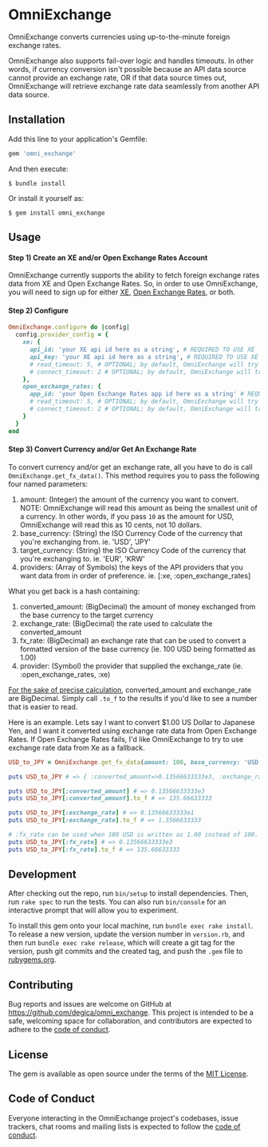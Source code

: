 # OmniExchange

OmniExchange converts currencies using up-to-the-minute foreign exchange rates.

OmniExchange also supports fail-over logic and handles timeouts. In other words, if currency conversion isn't possible because an API data source cannot provide an exchange rate, OR if that data source times out, OmniExchange will retrieve exchange rate data seamlessly from another API data source.

## Installation

Add this line to your application's Gemfile:

```ruby
gem 'omni_exchange'
```

And then execute:

    $ bundle install

Or install it yourself as:

    $ gem install omni_exchange

## Usage

#### **Step 1) Create an XE and/or Open Exchange Rates Account**

OmniExchange currently supports the ability to fetch foreign exchange rates data from XE and Open Exchange Rates. So, in order to use OmniExchange, you will need to sign up for either [XE](https://www.xe.com/xecurrencydata/), [Open Exchange Rates](https://openexchangerates.org/), or both.

#### **Step 2) Configure**

```ruby
OmniExchange.configure do |config|
  config.provider_config = {
    xe: {
      api_id: 'your XE api id here as a string', # REQUIRED TO USE XE
      api_key: 'your XE api id here as a string', # REQUIRED TO USE XE
      # read_timeout: 5, # OPTIONAL; by default, OmniExchange will try to read API data for 5 seconds before timing out
      # connect_timeout: 2 # OPTIONAL; by default, OmniExchange will try to connect to XE for 2 seconds before timing out
    },
    open_exchange_rates: {
      app_id: 'your Open Exchange Rates app id here as a string' # REQUIRED TO USE OPEN EXCHANGE RATES
      # read_timeout: 5, # OPTIONAL; by default, OmniExchange will try to read API data for 5 seconds before timing out
      # connect_timeout: 2 # OPTIONAL; by default, OmniExchange will try to connect to Open Exchange Rates for 2 seconds before timing out
    }
  }
end
```

#### **Step 3) Convert Currency and/or Get An Exchange Rate**

To convert currency and/or get an exchange rate, all you have to do is call `OmniExchange.get_fx_data()`. This method requires you to pass the following four named parameters:
1. amount: (Integer) the amount of the currency you want to convert. NOTE: OmniExchange will read this amount as being the smallest unit of a currency. In other words, if you pass `10` as the amount for USD, OmniExchange will read this as 10 cents, not 10 dollars.
2. base_currency: (String) the ISO Currency Code of the currency that you're exchanging from. ie. 'USD', 'JPY'
3. target_currency: (String) the ISO Currency Code of the currency that you're exchanging to. ie. 'EUR', 'KRW'
4. providers: (Array of Symbols) the keys of the API providers that you want data from in order of preference. ie. [:xe, :open_exchange_rates]

What you get back is a hash containing:
1. converted_amount: (BigDecimal) the amount of money exchanged from the base currency to the target currency
2. exchange_rate: (BigDecimal) the rate used to calculate the converted_amount
3. fx_rate: (BigDecimal) an exchange rate that can be used to convert a formatted version of the base currency (ie. 100 USD being formatted as 1.00)
4. provider: (Symbol) the provider that supplied the exchange_rate (ie. :open_exchange_rates, :xe)

[For the sake of precise calculation](https://www.bigbinary.com/blog/handling-money-in-ruby), converted_amount and exchange_rate are BigDecimal. Simply call `.to_f` to the results if you'd like to see a number that is easier to read.


Here is an example. Lets say I want to convert $1.00 US Dollar to Japanese Yen, and I want it converted using exchange rate data from Open Exchange Rates. If Open Exchange Rates fails, I'd like OmniExchange to try to use exchange rate data from Xe as a fallback.

```ruby
USD_to_JPY = OmniExchange.get_fx_data(amount: 100, base_currency: 'USD', target_currency: 'JPY', providers: [:open_exchange_rates, :xe])

puts USD_to_JPY # => { :converted_amount=>0.13566633333e3, :exchange_rate=>0.13566633333e1, :fx_rate=>0.13566633333e3, :provider=>:open_exchange_rates }

puts USD_to_JPY[:converted_amount] # => 0.13566633333e3
puts USD_to_JPY[:converted_amount].to_f # => 135.66633333

puts USD_to_JPY[:exchange_rate] # => 0.13566633333e1
puts USD_to_JPY[:exchange_rate].to_f # => 1.3566633333

# :fx_rate can be used when 100 USD is written as 1.00 instead of 100. In other words, you can do 1.00 * USD_to_JPY[:fx_rate] and get 135.66633333
puts USD_to_JPY[:fx_rate] # => 0.13566633333e3
puts USD_to_JPY[:fx_rate].to_f # => 135.66633333

```

## Development

After checking out the repo, run `bin/setup` to install dependencies. Then, run `rake spec` to run the tests. You can also run `bin/console` for an interactive prompt that will allow you to experiment.

To install this gem onto your local machine, run `bundle exec rake install`. To release a new version, update the version number in `version.rb`, and then run `bundle exec rake release`, which will create a git tag for the version, push git commits and the created tag, and push the `.gem` file to [rubygems.org](https://rubygems.org).

## Contributing

Bug reports and issues are welcome on GitHub at https://github.com/degica/omni_exchange. This project is intended to be a safe, welcoming space for collaboration, and contributors are expected to adhere to the [code of conduct](https://github.com/degica/omni_exchange/blob/master/CODE_OF_CONDUCT.md).

## License

The gem is available as open source under the terms of the [MIT License](https://opensource.org/licenses/MIT).

## Code of Conduct

Everyone interacting in the OmniExchange project's codebases, issue trackers, chat rooms and mailing lists is expected to follow the [code of conduct](https://github.com/degica/omni_exchange/blob/master/CODE_OF_CONDUCT.md).
